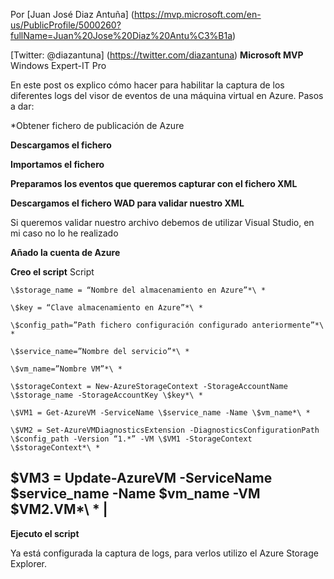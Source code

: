 <properties
	pageTitle="Explorando el DOM: Nodos de texto. Gestión multinodal"
	description="Labores de tratamiento de contenidos de los nodos de texto, gestión de nodos multinodos"
	services="web-dev"
	documentationCenter=""
	authors="andygonusa"
	manager=""
	editor="andygonusa"/>

<tags
	ms.service="web-dev"
	ms.workload="identity"
	ms.tgt_pltfrm="na"
	ms.devlang="na"
	ms.topic="how-to-article"
	ms.date="05/12/2016"
	ms.author="andygonusa"/>


Por [Juan José Diaz Antuña] (https://mvp.microsoft.com/en-us/PublicProfile/5000260?fullName=Juan%20Jose%20Diaz%20Antu%C3%B1a)

[Twitter: @diazantuna] (https://twitter.com/diazantuna) 
**Microsoft MVP**
Windows Expert-IT Pro


En este post os explico cómo hacer para habilitar la captura de los diferentes logs del visor de eventos de una máquina virtual en Azure. Pasos a dar:

*Obtener fichero de publicación de Azure

**Descargamos el fichero**

**Importamos el fichero**

**Preparamos los eventos que queremos capturar con el fichero XML**

**Descargamos el fichero WAD para validar nuestro XML**

Si queremos validar nuestro archivo debemos de utilizar Visual Studio, en mi caso no lo he realizado

**Añado la cuenta de Azure**

**Creo el script**
Script

````
\$storage_name = “Nombre del almacenamiento en Azure”*\ *

\$key = “Clave almacenamiento en Azure”*\ *

\$config_path=”Path fichero configuración configurado anteriormente”*\ *

\$service_name=”Nombre del servicio”*\ *

\$vm_name=”Nombre VM”*\ *

\$storageContext = New-AzureStorageContext -StorageAccountName \$storage_name -StorageAccountKey \$key*\ *

\$VM1 = Get-AzureVM -ServiceName \$service_name -Name \$vm_name*\ *

\$VM2 = Set-AzureVMDiagnosticsExtension -DiagnosticsConfigurationPath \$config_path -Version “1.*” -VM \$VM1 -StorageContext \$storageContext*\ *
````

\$VM3 = Update-AzureVM -ServiceName \$service_name -Name \$vm_name -VM \$VM2.VM*\ * |
------------------------------------------------------------------------------------

**Ejecuto el script**

Ya está configurada la captura de logs, para verlos utilizo el Azure Storage Explorer.
